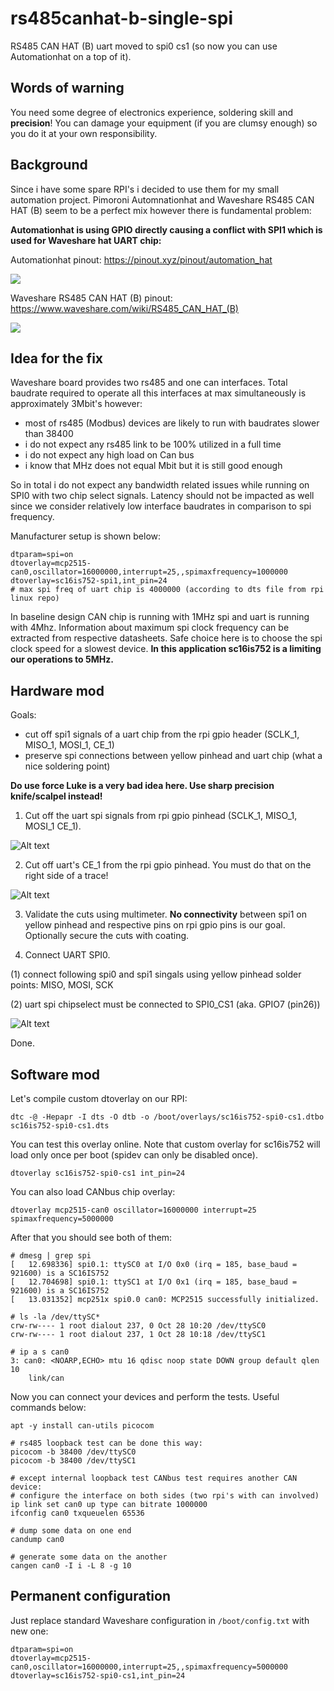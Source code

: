 # rs485canhat-b-single-spi

RS485 CAN HAT (B) uart moved to spi0 cs1 (so now you can use Automationhat on a top of it).

## Words of warning

You need some degree of electronics experience, soldering skill and **precision**!
You can damage your equipment (if you are clumsy enough) so you do it at your own responsibility.


## Background

Since i have some spare RPI's i decided to use them for my small automation project.
Pimoroni Automnationhat and Waveshare RS485 CAN HAT (B) seem to be a perfect mix however there is fundamental problem:

**Automationhat is using GPIO directly causing a conflict with SPI1 which is used for Waveshare hat UART chip:**



Automationhat pinout: https://pinout.xyz/pinout/automation_hat

![](images/ah-pinout.png)


Waveshare RS485 CAN HAT (B) pinout: https://www.waveshare.com/wiki/RS485_CAN_HAT_(B)

![](images/RS485-CAN-HAT-B-details-inter.jpg)




## Idea for the fix

Waveshare board provides two rs485 and one can interfaces. Total baudrate required to operate all this interfaces at max simultaneously is approximately 3Mbit's however:

- most of rs485 (Modbus) devices are likely to run with baudrates slower than 38400
- i do not expect any rs485 link to be 100% utilized in a full time
- i do not expect any high load on Can bus
- i know that MHz does not equal Mbit but it is still good enough

So in total i do not expect any bandwidth related issues while running on SPI0 with two chip select signals. Latency should not be impacted as well since we consider relatively low interface baudrates in comparison to spi frequency.


Manufacturer setup is shown below:

```
dtparam=spi=on
dtoverlay=mcp2515-can0,oscillator=16000000,interrupt=25,,spimaxfrequency=1000000
dtoverlay=sc16is752-spi1,int_pin=24
# max spi freq of uart chip is 4000000 (according to dts file from rpi linux repo)
```

In baseline design CAN chip is running with 1MHz spi and uart is running with 4Mhz. Information about maximum spi clock frequency can be extracted from respective datasheets. Safe choice here is to choose the spi clock speed for a slowest device. **In this application sc16is752 is a limiting our operations to 5MHz.**


## Hardware mod

Goals:
- cut off spi1 signals of a uart chip from the rpi gpio header (SCLK_1, MISO_1, MOSI_1,  CE_1)
- preserve spi connections between yellow pinhead and uart chip (what a nice soldering point)


**Do use force Luke is a very bad idea here. Use sharp precision knife/scalpel instead!**


1. Cut off the uart spi signals from rpi gpio pinhead (SCLK_1, MISO_1, MOSI_1 CE_1).

![Alt text](images/cut-miso-mosi-sck.jpeg)


2. Cut off uart's CE_1 from the rpi gpio pinhead. You must do that on the right side of a trace!

![Alt text](images/cut-ce1.jpeg)



3. Validate the cuts using multimeter. __No connectivity__ between spi1 on yellow pinhead and respective pins on rpi gpio pins is our goal. Optionally secure the cuts with coating.
   

4. Connect UART SPI0.
   
(1) connect following spi0 and spi1 singals using yellow pinhead solder points: MISO, MOSI, SCK

(2) uart spi chipselect must be connected to SPI0_CS1 (aka. GPIO7 (pin26))

![Alt text](images/connect-to-spi0.jpeg)


Done.


## Software mod

Let's compile custom dtoverlay on our RPI:

```
dtc -@ -Hepapr -I dts -O dtb -o /boot/overlays/sc16is752-spi0-cs1.dtbo sc16is752-spi0-cs1.dts
```

You can test this overlay online. Note that custom overlay for sc16is752 will load only once per boot (spidev can only be disabled once).

```
dtoverlay sc16is752-spi0-cs1 int_pin=24

```

You can also load CANbus chip overlay:

```
dtoverlay mcp2515-can0 oscillator=16000000 interrupt=25 spimaxfrequency=5000000
```

After that you should see both of them:

```
# dmesg | grep spi
[   12.698336] spi0.1: ttySC0 at I/O 0x0 (irq = 185, base_baud = 921600) is a SC16IS752
[   12.704698] spi0.1: ttySC1 at I/O 0x1 (irq = 185, base_baud = 921600) is a SC16IS752
[   13.031352] mcp251x spi0.0 can0: MCP2515 successfully initialized.

# ls -la /dev/ttySC*
crw-rw---- 1 root dialout 237, 0 Oct 28 10:20 /dev/ttySC0
crw-rw---- 1 root dialout 237, 1 Oct 28 10:18 /dev/ttySC1

# ip a s can0
3: can0: <NOARP,ECHO> mtu 16 qdisc noop state DOWN group default qlen 10
    link/can
```

Now you can connect your devices and perform the tests. Useful commands below:

```
apt -y install can-utils picocom

# rs485 loopback test can be done this way:
picocom -b 38400 /dev/ttySC0 
picocom -b 38400 /dev/ttySC1

# except internal loopback test CANbus test requires another CAN device:
# configure the interface on both sides (two rpi's with can involved)
ip link set can0 up type can bitrate 1000000
ifconfig can0 txqueuelen 65536

# dump some data on one end
candump can0

# generate some data on the another
cangen can0 -I i -L 8 -g 10

```

## Permanent configuration

Just replace standard Waveshare configuration in `/boot/config.txt` with new one:

```
dtparam=spi=on
dtoverlay=mcp2515-can0,oscillator=16000000,interrupt=25,,spimaxfrequency=5000000
dtoverlay=sc16is752-spi0-cs1,int_pin=24

```

